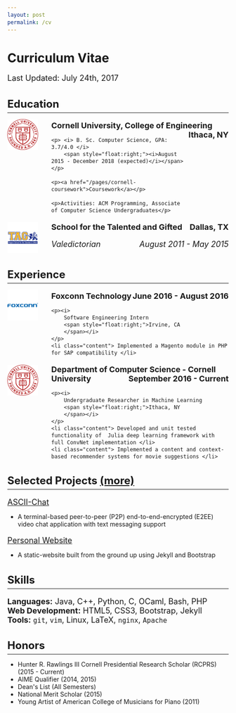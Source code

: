 ```yaml
---
layout: post
permalink: /cv
---
```


<style>
    :root {
        --paragraph-font-size: 18px;
        --thumb-size: 70px;
    }

    img.thumb {
        float: left;
        margin-right: 25px;
        height: var(--thumb-size);
        width: var(--thumb-size);
        border: none;
    }

    div.section-content{
        margin-left: 100px;
        min-height: var(--thumb-size);
        margin-bottom: 20px;
    }

    h2 {
        font-size: 24px;
        margin-bottom: 5px;
    }

    h3 {
        font-weight: bold;
        font-size: var(--paragraph-font-size);
        margin-bottom: 5px;
        margin-top: 0px;
    }
    p {
        font-size: var(--paragraph-font-size);
        margin-bottom: 0px;
    }

    hr {
        margin-top: 0px;
    }

    li.content {
        font-size: var(--paragraph-font-size);
    }

</style>

# Curriculum Vitae

Last Updated: July 24th, 2017

<!--            -->
<!-- Education  -->
<!--            -->
## Education
---

<!-- Cornell -->
<img class="thumb" alt="Cornell" src="/images/cv/cornell.png">
<div class="section-content">
    <p><b>Cornell University, College of Engineering
        <span style="float:right;">Ithaca, NY</span></b>
    </p>

    <p> <i> B. Sc. Computer Science, GPA: 3.7/4.0 </i>
        <span style="float:right;"><i>August 2015 - December 2018 (expected)</i></span>
    </p>

    <p><a href="/pages/cornell-coursework">Coursework</a></p>

    <p>Activities: ACM Programming, Associate of Computer Science Undergraduates</p>

</div>

<!-- TAG -->
<img class="thumb" alt="TAG" src="/images/cv/tag.png" >
<div class="section-content">
    <p><b>School for the Talented and Gifted<span style="float:right;">Dallas, TX</span></b> </p>
    <p> <i> Valedictorian</i>
        <span style="float:right;"><i>August 2011 - May 2015</i></span>
    </p>
</div>

<!--            -->
<!-- Experience -->
<!--            -->
## Experience
---
<!-- Foxconn -->
<img class="thumb" alt="Foxconn" src="/images/cv/foxconn.png">
<div class="section-content">
    <p><b>
        Foxconn Technology
        <span style="float:right;">June 2016 - August 2016
        </span> </b>
    </p>

    <p><i>
        Software Engineering Intern
        <span style="float:right;">Irvine, CA
        </span></i>
    </p>
    <li class="content"> Implemented a Magento module in PHP for SAP compatibility </li>
</div>

<!-- Research -->
<img class="thumb" alt="Cornell" src="/images/cv/cornell.png">
<div class="section-content">
    <p><b>
        Department of Computer Science - Cornell University
        <span style="float:right;">September 2016 - Current
        </span> </b>
    </p>

    <p><i>
        Undergraduate Researcher in Machine Learning
        <span style="float:right;">Ithaca, NY
        </span></i>
    </p>
    <li class="content"> Developed and unit tested functionality of  Julia deep learning framework with full ConvNet implementation </li>
    <li class="content"> Implemented a content and context-based recommender systems for movie suggestions </li>
</div>

<!--          -->
<!-- Projects -->
<!--          -->
## Selected Projects [(more)](https://www.github.com/lucaschen321)
---
[ASCII-Chat](asdf)

- A terminal-based peer-to-peer (P2P) end-to-end-encrypted (E2EE) video chat application with text messaging support

[Personal Website](asdf)

- A static-website built from the ground up using Jekyll and Bootstrap

<!--        -->
<!-- Skills -->
<!--        -->
## Skills
---

<!-- Languages -->
**Languages:** Java, C++, Python, C, OCaml, Bash, PHP <br>
**Web Development:** HTML5, CSS3, Bootstrap, Jekyll <br>
**Tools:** `git`, `vim`, Linux, LaTeX, `nginx`, `Apache`

<!--        -->
<!-- Honors -->
<!--        -->
## Honors
---

- Hunter R. Rawlings III Cornell Presidential Research Scholar (RCPRS) (2015 - Current)
- AIME Qualifier (2014, 2015)
- Dean's List (All Semesters)
- National Merit Scholar (2015)
- Young Artist of American College of Musicians for Piano (2011)
